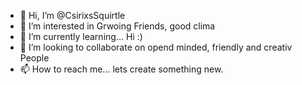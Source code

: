 - 👋 Hi, I’m @CsirixsSquirtle
- 👀 I’m interested in Grwoing Friends, good clima
- 🌱 I’m currently learning... Hi :)
- 💞️ I’m looking to collaborate on opend minded, friendly and creativ People
- 📫 How to reach me... lets create something new. 

<!---
CsirixsSquirtle/CsirixsSquirtle is a ✨ special ✨ repository because its `README.md` (this file) appears on your GitHub profile.
You can click the Preview link to take a look at your changes.
--->
